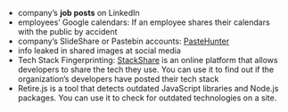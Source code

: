 - company’s **job posts** on LinkedIn
- employees’ Google calendars: If an employee shares their calendars with the public by accident
- company’s SlideShare or Pastebin accounts: [PasteHunter](https://github.com/kevthehermit/PasteHunter/)
-  info leaked in shared images at social media  
- Tech Stack Fingerprinting: [StackShare](https://stackshare.io/) is an online platform that allows developers to share the tech they use. You can use it to find out if the organization’s developers have posted their tech stack
- Retire.js is a tool that detects outdated JavaScript libraries and Node.js packages. You can use it to check for outdated technologies on a site.